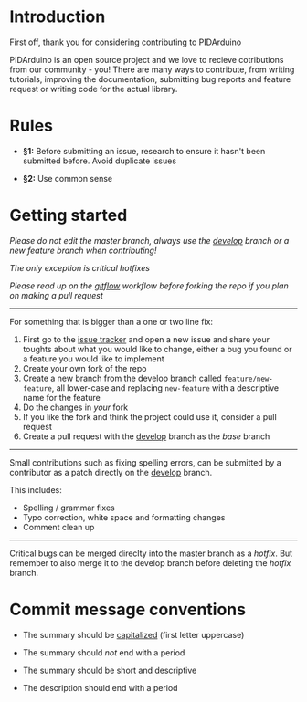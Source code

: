 # Introduction

First off, thank you for considering contributing to PIDArduino

PIDArduino is an open source project and we love to recieve cotributions from our community - you! There are many ways to contribute, from writing tutorials, improving the documentation, submitting bug reports and feature request or writing code for the actual library.

# Rules

* **§1:** Before submitting an issue, research to ensure it hasn't been submitted before. Avoid duplicate issues

* **§2:** Use common sense

# Getting started

*Please do not edit the master branch, always use the [develop](https://github.com/DonnyCraft1/PIDArduino/tree/develop) branch or a new feature branch when contributing!*

*The only exception is critical hotfixes*

*Please read up on the [gitflow](https://www.atlassian.com/git/tutorials/comparing-workflows/gitflow-workflow) workflow before forking the repo if you plan on making a pull request*

---

For something that is bigger than a one or two line fix:

1. First go to the [issue tracker](https://github.com/DonnyCraft1/PIDArduino/issues) and open a new issue and share your toughts about what you would like to change, either a bug you found or a feature you would like to implement
2. Create your own fork of the repo
3. Create a new branch from the develop branch called `feature/new-feature`, all lower-case and replacing `new-feature` with a descriptive name for the feature
4. Do the changes in *your* fork
5. If you like the fork and think the project could use it, consider a pull request
6. Create a pull request with the [develop](https://github.com/DonnyCraft1/PIDArduino/tree/develop) branch as the *base* branch

---

Small contributions such as fixing spelling errors, can be submitted by a contributor as a patch directly on the [develop](https://github.com/DonnyCraft1/PIDArduino/tree/develop) branch.

This includes:

* Spelling / grammar fixes
* Typo correction, white space and formatting changes
* Comment clean up

---

Critical bugs can be merged direclty into the master branch as a *hotfix*.
But remember to also merge it to the develop branch before deleting the *hotfix* branch.

# Commit message conventions

* The summary should be [capitalized](https://en.wikipedia.org/wiki/Capitalization) (first letter uppercase)

* The summary should *not* end with a period

* The summary should be short and descriptive

* The description should end with a period
